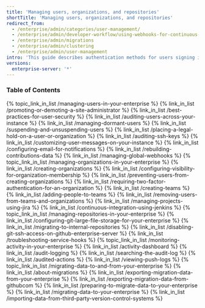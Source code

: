 ```yaml
---
title: 'Managing users, organizations, and repositories'
shortTitle: 'Managing users, organizations, and repositories'
redirect_from:
  - /enterprise/admin/categories/user-management/
  - /enterprise/admin/developer-workflow/using-webhooks-for-continuous-integration
  - /enterprise/admin/migrations
  - /enterprise/admin/clustering
  - /enterprise/admin/user-management
intro: 'This guide describes authentication methods for users signing in to your {% data variables.product.prodname_enterprise %} instance, how to create organizations and teams for repository access and collaboration, and suggested best practices for user security.'
versions:
  enterprise-server: '*'
---
```



### Table of Contents

{% topic_link_in_list /managing-users-in-your-enterprise %}
    {% link_in_list /promoting-or-demoting-a-site-administrator %}
    {% link_in_list /best-practices-for-user-security %}
    {% link_in_list /auditing-users-across-your-instance %}
    {% link_in_list /managing-dormant-users %}
    {% link_in_list /suspending-and-unsuspending-users %}
    {% link_in_list /placing-a-legal-hold-on-a-user-or-organization %}
    {% link_in_list /auditing-ssh-keys %}
    {% link_in_list /customizing-user-messages-on-your-instance %}
    {% link_in_list /configuring-email-for-notifications %}
    {% link_in_list /rebuilding-contributions-data %}
    {% link_in_list /managing-global-webhooks %}
{% topic_link_in_list /managing-organizations-in-your-enterprise %}
    {% link_in_list /creating-organizations %}
    {% link_in_list /configuring-visibility-for-organization-membership %}
    {% link_in_list /preventing-users-from-creating-organizations %}
    {% link_in_list /requiring-two-factor-authentication-for-an-organization %}
    {% link_in_list /creating-teams %}
    {% link_in_list /adding-people-to-teams %}
    {% link_in_list /removing-users-from-teams-and-organizations %}
    {% link_in_list /managing-projects-using-jira %}
    {% link_in_list /continuous-integration-using-jenkins %}
{% topic_link_in_list /managing-repositories-in-your-enterprise %}
    {% link_in_list /configuring-git-large-file-storage-for-your-enterprise %}
    {% link_in_list /migrating-to-internal-repositories %}
    {% link_in_list /disabling-git-ssh-access-on-github-enterprise-server %}
    {% link_in_list /troubleshooting-service-hooks %}
{% topic_link_in_list /monitoring-activity-in-your-enterprise %}
    {% link_in_list /activity-dashboard %}
    {% link_in_list /audit-logging %}
    {% link_in_list /searching-the-audit-log %}
    {% link_in_list /audited-actions %}
    {% link_in_list /viewing-push-logs %}
{% topic_link_in_list /migrating-data-to-and-from-your-enterprise %}
    {% link_in_list /about-migrations %}
    {% link_in_list /exporting-migration-data-from-your-enterprise %}
    {% link_in_list /exporting-migration-data-from-githubcom %}
    {% link_in_list /preparing-to-migrate-data-to-your-enterprise %}
    {% link_in_list /migrating-data-to-your-enterprise %}
    {% link_in_list /importing-data-from-third-party-version-control-systems %}

